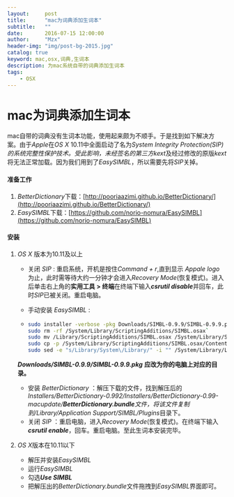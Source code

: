 ```yaml
---
layout:     post
title:      "mac为词典添加生词本"
subtitle:   ""
date:       2016-07-15 12:00:00
author:     "Mzx"
header-img: "img/post-bg-2015.jpg"
catalog: true
keyword: mac,osx,词典,生词本
description: 为mac系统自带的词典添加生词本
tags:
    - OSX
---
```




# mac为词典添加生词本
mac自带的词典没有生词本功能，使用起来颇为不顺手。于是找到如下解决方案。由于*Apple*在*OS X* 10.11中全面启动了名为*System Integrity Protection(SIP)*的系统完整性保护技术。受此影响，未经签名的第三方*kext*及经过修改的原版*kext*将无法正常加载。因为我们用到了*EasySIMBL*，所以需要先将*SIP*关掉。
#### 准备工作
1. *BetterDictionary*下载：[http://pooriaazimi.github.io/BetterDictionary/](http://pooriaazimi.github.io/BetterDictionary/)
2. *EasySIMBL*下载：[https://github.com/norio-nomura/EasySIMBL](https://github.com/norio-nomura/EasySIMBL)

#### 安装
1. *OS X* 版本为10.11及以上
	* 关闭 *SIP* : 重启系统，开机是按住*Command + r*,直到显示 *Appale logo* 为止，此时需等待大约一分钟才会进入*Recovery Mode*(恢复模式)。进入后单击右上角的**实用工具 > 终端**在终端下输入***csrutil disable***并回车，此时*SIP*已被关闭。重启电脑。  
	
	* 手动安装 *EasySIMBL* :    
	* 
		```bash
		sudo installer -verbose -pkg Downloads/SIMBL-0.9.9/SIMBL-0.9.9.pkg -target /
		sudo rm -rf /System/Library/ScriptingAdditions/SIMBL.osax`
		sudo mv /Library/ScriptingAdditions/SIMBL.osax /System/Library/ScriptingAdditions/
		sudo cp -p /System/Library/ScriptingAdditions/SIMBL.osax/Contents/Resources/SIMBL\Agent.app/Contents/Resources/net.culater.SIMBL.Agent.plist /System/Library/LaunchAgents/
		sudo sed -e "s/Library/System\/Library/" -i "" /System/Library/LaunchAgents/net.culater.SIMBL.Agent.plist 
		```
	
	***Downloads/SIMBL-0.9.9/SIMBL-0.9.9.pkg*** **应改为你的电脑上对应的目录。**  
	* 安装 *BetterDictionary* ：解压下载的文件，找到解压后的*Installers/BetterDictionary-0.992/Installers/BetterDictionary-0.99-macupdate/****BetterDictionary.bundle***文件，将该文件复制到*/Library/Application Support/SIMBL/Plugins*目录下。
	* 关闭 *SIP* ：重启电脑，进入*Recovery Mode*(恢复模式)。在终端下输入***csrutil enable***，回车。重启电脑。至此生词本安装完毕。
2. *OS X*版本在10.11以下
	* 解压并安装*EasySIMBL*
	* 运行*EasySIMBL*
	* 勾选***Use SIMBL***
	* 把解压出的*BetterDictionary.bundle*文件拖拽到*EasySIMBL*界面即可。